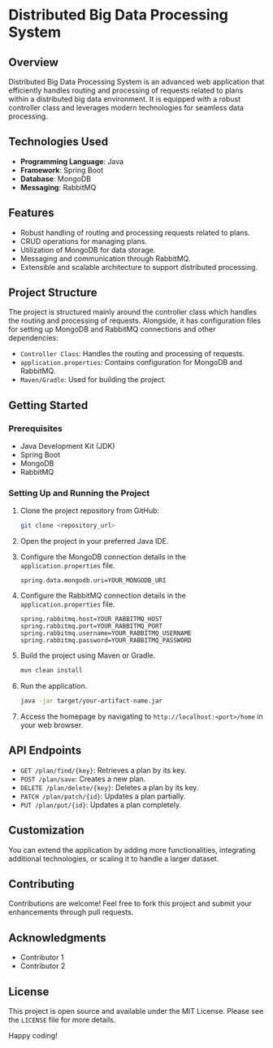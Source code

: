 # Distributed Big Data Processing System

## Overview

Distributed Big Data Processing System is an advanced web application that efficiently handles routing and processing of requests related to plans within a distributed big data environment. It is equipped with a robust controller class and leverages modern technologies for seamless data processing.

## Technologies Used

- **Programming Language**: Java
- **Framework**: Spring Boot
- **Database**: MongoDB
- **Messaging**: RabbitMQ

## Features

- Robust handling of routing and processing requests related to plans.
- CRUD operations for managing plans.
- Utilization of MongoDB for data storage.
- Messaging and communication through RabbitMQ.
- Extensible and scalable architecture to support distributed processing.

## Project Structure

The project is structured mainly around the controller class which handles the routing and processing of requests. Alongside, it has configuration files for setting up MongoDB and RabbitMQ connections and other dependencies:

- `Controller Class`: Handles the routing and processing of requests.
- `application.properties`: Contains configuration for MongoDB and RabbitMQ.
- `Maven/Gradle`: Used for building the project.

## Getting Started

### Prerequisites

- Java Development Kit (JDK)
- Spring Boot
- MongoDB
- RabbitMQ

### Setting Up and Running the Project

1. Clone the project repository from GitHub:

    ```bash
    git clone <repository_url>
    ```

2. Open the project in your preferred Java IDE.

3. Configure the MongoDB connection details in the `application.properties` file.

    ```properties
    spring.data.mongodb.uri=YOUR_MONGODB_URI
    ```

4. Configure the RabbitMQ connection details in the `application.properties` file.

    ```properties
    spring.rabbitmq.host=YOUR_RABBITMQ_HOST
    spring.rabbitmq.port=YOUR_RABBITMQ_PORT
    spring.rabbitmq.username=YOUR_RABBITMQ_USERNAME
    spring.rabbitmq.password=YOUR_RABBITMQ_PASSWORD
    ```

5. Build the project using Maven or Gradle.

    ```bash
    mvn clean install
    ```

6. Run the application.

    ```bash
    java -jar target/your-artifact-name.jar
    ```

7. Access the homepage by navigating to `http://localhost:<port>/home` in your web browser.

## API Endpoints

- `GET /plan/find/{key}`: Retrieves a plan by its key.
- `POST /plan/save`: Creates a new plan.
- `DELETE /plan/delete/{key}`: Deletes a plan by its key.
- `PATCH /plan/patch/{id}`: Updates a plan partially.
- `PUT /plan/put/{id}`: Updates a plan completely.

## Customization

You can extend the application by adding more functionalities, integrating additional technologies, or scaling it to handle a larger dataset.

## Contributing

Contributions are welcome! Feel free to fork this project and submit your enhancements through pull requests.

## Acknowledgments

- Contributor 1
- Contributor 2

## License

This project is open source and available under the MIT License. Please see the `LICENSE` file for more details.

Happy coding!
